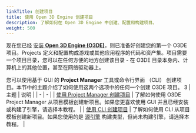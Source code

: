 ```yaml
---
linkTitle: 创建项目
title: 使用 Open 3D Engine 创建项目
description: 了解如何在 Open 3D Engine 中创建、配置和构建项目。
weight: 500
---
```


现在您已经 [安装 **Open 3D Engine (O3DE)**](../setup)，则已准备好创建您的第一个 O3DE 项目。Projects 定义和配置构成游戏或其他应用程序的代码和资产集。项目需要一个项目目录，您可以在任何方便的地方创建该目录 - 在 O3DE 目录本身内、计算机上的其他位置，甚至在网络驱动器上。

您可以使用基于 GUI 的 **Project Manager** 工具或命令行界面 （CLI） 创建项目。本节中的主题介绍了如何使用这两个选项中的任何一个创建 O3DE 项目。
3
| 主题 | 说明 |
| - | - |
| [使用 Project Manager 创建项目](./creating-projects-using-project-manager) | 了解如何使用 O3DE Project Manager 从项目模板创建新项目。如果您更喜欢使用 GUI 并且已经安装或构建了引擎，请选择本教程。 |
| [使用 CLI 创建项目](./creating-projects-using-cli) | 了解如何使用 CLI 从项目模板创建新项目。如果您使用的是 [源引擎](/docs/welcome-guide/setup/setup-from-github/building-windows/#build-the-engine) 构建类型，但尚未构建引擎，请选择本教程。 |

